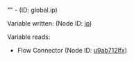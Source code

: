 "" - (ID: global.ip)

Variable written:
 (Node ID: [ip](../nodes/ip.md))

Variable reads:
* Flow Connector (Node ID: [u9ab712lfx](../nodes/u9ab712lfx.md))
